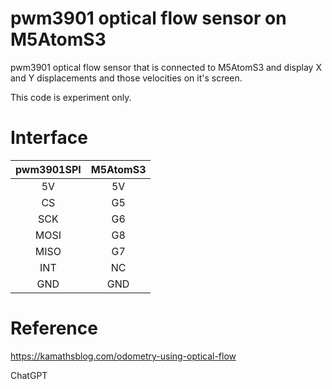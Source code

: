 # pwm3901 optical flow sensor on M5AtomS3
pwm3901 optical flow sensor that is connected to M5AtomS3 and display X and Y displacements and those velocities on it's screen.

This code is experiment only.

# Interface

| pwm3901SPI | M5AtomS3 |
|:---:|:---:|
|5V |5V
|CS |G5
|SCK |G6
|MOSI |G8
|MISO |G7
|INT |NC
|GND |GND

# Reference

https://kamathsblog.com/odometry-using-optical-flow

ChatGPT
